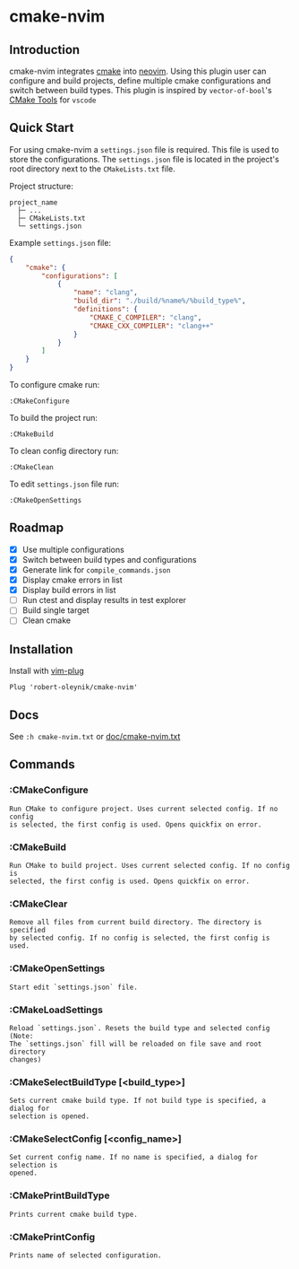 # cmake-nvim

## Introduction

cmake-nvim integrates [cmake](https://cmake.org/) into [neovim](https://neovim.io/).
Using this plugin user can configure and build projects, define multiple cmake configurations and switch between build types.
This plugin is inspired by `vector-of-bool`'s [CMake Tools](https://github.com/microsoft/vscode-cmake-tools) for `vscode`

## Quick Start

For using cmake-nvim a `settings.json` file is required. This file is used to
store the configurations. The `settings.json` file is located in the project's root
directory next to the `CMakeLists.txt` file.

Project structure:

    project_name
      ├─ ...
      ├─ CMakeLists.txt
      └─ settings.json

Example `settings.json` file:
```json
{
    "cmake": {
        "configurations": [
            {
                "name": "clang",
                "build_dir": "./build/%name%/%build_type%",
                "definitions": {
                    "CMAKE_C_COMPILER": "clang",
                    "CMAKE_CXX_COMPILER": "clang++"
                }
            }
        ]
    }
}
```

To configure cmake run:

    :CMakeConfigure

To build the project run:

    :CMakeBuild

To clean config directory run:

    :CMakeClean

To edit `settings.json` file run:

    :CMakeOpenSettings

## Roadmap

- [x] Use multiple configurations
- [x] Switch between build types and configurations
- [x] Generate link for `compile_commands.json`
- [x] Display cmake errors in list
- [x] Display build errors in list
- [ ] Run ctest and display results in test explorer
- [ ] Build single target
- [ ] Clean cmake

## Installation

Install with [vim-plug](https://github.com/junegunn/vim-plug)

    Plug 'robert-oleynik/cmake-nvim'

## Docs

See `:h cmake-nvim.txt` or [doc/cmake-nvim.txt](https://gitlab.com/robert-oleynik/cmake-nvim/-/blob/main/doc/cmake-nvim.txt)

## Commands

### :CMakeConfigure

    Run CMake to configure project. Uses current selected config. If no config
    is selected, the first config is used. Opens quickfix on error.

### :CMakeBuild

    Run CMake to build project. Uses current selected config. If no config is
    selected, the first config is used. Opens quickfix on error.

### :CMakeClear

    Remove all files from current build directory. The directory is specified
    by selected config. If no config is selected, the first config is used.

### :CMakeOpenSettings

    Start edit `settings.json` file.

### :CMakeLoadSettings

    Reload `settings.json`. Resets the build type and selected config (Note: 
    The `settings.json` fill will be reloaded on file save and root directory
    changes)

### :CMakeSelectBuildType [<build_type>]

    Sets current cmake build type. If not build type is specified, a dialog for
    selection is opened.

### :CMakeSelectConfig [<config_name>]

    Set current config name. If no name is specified, a dialog for selection is
    opened.


### :CMakePrintBuildType

    Prints current cmake build type.

### :CMakePrintConfig

    Prints name of selected configuration.
